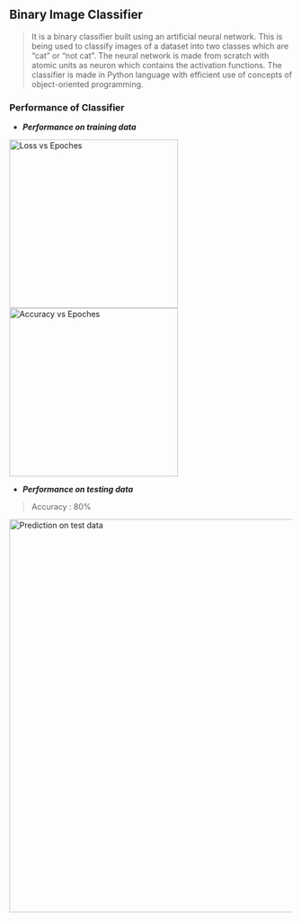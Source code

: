 ## Binary Image Classifier 

> It is a binary classifier built using an artificial neural network. This is being used to classify images of a dataset into two classes which are “cat” or “not cat”. The neural network is made from scratch with atomic units as neuron which contains the activation functions. The classifier is made in Python language with efficient use of concepts of object-oriented programming.

### Performance of Classifier

+ ___Performance on training data___

<img src="https://github.com/pushkarjain1009/Binary-Image-Classifier/blob/master/Images/Figure_1.png" alt="Loss vs Epoches" width="300"/> <img src="https://github.com/pushkarjain1009/Binary-Image-Classifier/blob/master/Images/Figure_2.png" alt="Accuracy vs Epoches" width="300"/>

+ ___Performance on testing data___

> Accuracy : 80%
<img src="https://github.com/pushkarjain1009/Binary-Image-Classifier/blob/master/Images/Figure_3.png" alt="Prediction on test data" height="700" width="900"/>
